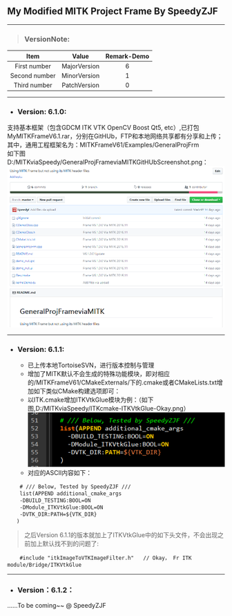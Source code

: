 ## My Modified MITK Project Frame By SpeedyZJF
***
> ### VersionNote: 
| Item        | Value       | Remark-Demo |
| :---------: | :---------: | :----: |
| First number| MajorVersion| 6      |
| Second number| MinorVersion| 1     |
| Third number| PatchVersion| 0      |
***
- ### Version: 6.1.0:  
支持基本框架（包含GDCM ITK VTK OpenCV Boost Qt5, etc）,已打包MyMITKFrameV6.1.rar，分别在GitHUb，FTP和本地网络共享都有分享和上传；  
其中，通用工程框架名为：MITKFrameV61/Examples/GeneralProjFrm  
如下图D:/MITKviaSpeedy/GeneralProjFrameviaMITKGitHUbScreenshot.png：  
![Frame](https://raw.githubusercontent.com/SpeedyF/MyCloudNoteMarkdownInternetDir/master/GeneralProjFrameviaMITKGitHUbScreenshot.png)
***
- ### Version: 6.1.1:   
    - 已上传本地TortoiseSVN，进行版本控制与管理
    - 增加了MITK默认不会生成的特殊功能模块，即对相应的/MITKFrameV61/CMakeExternals/下的.cmake或者CMakeLists.txt增加如下类似CMake构建选项即可：
    - 以ITK.cmake增加ITKVtkGlue模块为例：（如下图,D:/MITKviaSpeedy/ITKcmake-ITKVtkGlue-Okay.png）
    ![ITKVtkGlue](https://raw.githubusercontent.com/SpeedyF/MyCloudNoteMarkdownInternetDir/master/ITKcmake-ITKVtkGlue-Okay.png)
    - 对应的ASCII内容如下：
    
```
    # /// Below, Tested by SpeedyZJF ///
    list(APPEND additional_cmake_args
    -DBUILD_TESTING:BOOL=ON
	-DModule_ITKVtkGlue:BOOL=ON
	-DVTK_DIR:PATH=${VTK_DIR}
   )
``` 
> 之后Version 6.1.1的版本就加上了ITKVtkGlue中的如下头文件，不会出现之前加上默认找不到的问题了: 
```
    #include "itkImageToVTKImageFilter.h"	// Okay， Fr ITK module/Bridge/ITKVtkGlue
```
***
- ### Version：6.1.2：
……To be coming~~ @ SpeedyZJF



